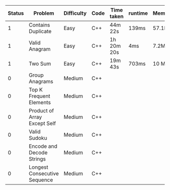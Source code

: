
| Status | Problem                      | Difficulty | Code | Time taken | runtime | Memory |
| ------ | ---------------------------- | ---------- | ---- | ---------- | ------- | ------ |
| 1      | Contains Duplicate           | Easy       | C++  | 44m 22s    | 139ms   | 57.1MB |
| 1      | Valid Anagram                | Easy       | C++  | 1h 20m 20s | 4ms     | 7.2MB  | 
| 1      | Two Sum                      | Easy       | C++  | 19m 43s    | 703ms   | 10 MB  |
| 0      | Group Anagrams               | Medium     | C++  |            |         |        |
| 0      | Top K Frequent Elements      | Medium     | C++  |            |         |        |
| 0      | Product of Array Except Self | Medium     | C++  |            |         |        |
| 0      | Valid Sudoku                 | Medium     | C++  |            |         |        |
| 0      | Encode and Decode Strings    | Medium     | C++  |            |         |        |
| 0      | Longest Consecutive Sequence | Medium     | C++  |            |         |        |

